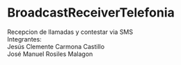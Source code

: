 # BroadcastReceiverTelefonia
Recepcion de llamadas y contestar via SMS  
Integrantes:  
Jesús Clemente Carmona Castillo  
José Manuel Rosiles Malagon
